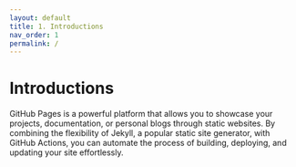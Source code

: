 ```yaml
---
layout: default
title: 1. Introductions
nav_order: 1
permalink: /
---
```


# Introductions

GitHub Pages is a powerful platform that allows you to showcase your projects, documentation, or personal blogs through static websites. By combining the flexibility of Jekyll, a popular static site generator, with GitHub Actions, you can automate the process of building, deploying, and updating your site effortlessly.